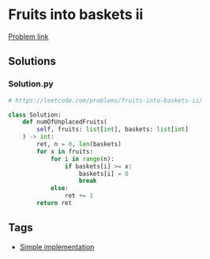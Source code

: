 # Fruits into baskets ii

[Problem link](https://leetcode.com/problems/fruits-into-baskets-ii/)

## Solutions


### Solution.py
```py
# https://leetcode.com/problems/fruits-into-baskets-ii/

class Solution:
    def numOfUnplacedFruits(
        self, fruits: list[int], baskets: list[int]
    ) -> int:
        ret, n = 0, len(baskets)
        for x in fruits:
            for i in range(n):
                if baskets[i] >= x:
                    baskets[i] = 0
                    break
            else:
                ret += 1
        return ret
```
## Tags

* [Simple implementation](/Collections/simple-implementation.md#simple-implementation)
